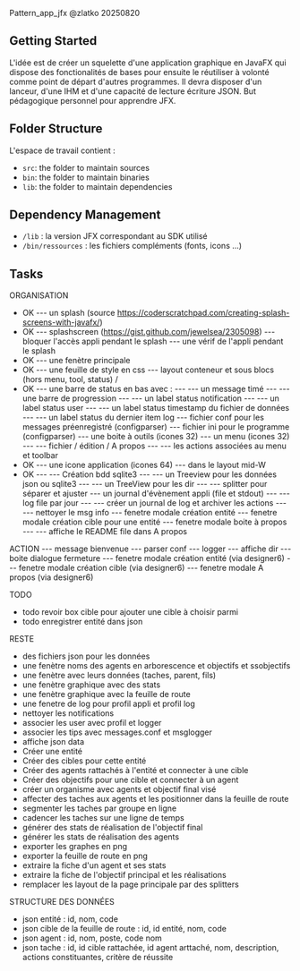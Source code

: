 Pattern_app_jfx
@zlatko
20250820

## Getting Started

L'idée est de créer un squelette d'une application graphique en JavaFX qui dispose des fonctionalités de bases pour ensuite le réutiliser à volonté comme point de départ d'autres programmes. Il devra disposer d'un lanceur, d'une IHM et d'une capacité de lecture écriture JSON.
But pédagogique personnel pour apprendre JFX.

## Folder Structure

L'espace de travail contient :

- `src`: the folder to maintain sources
- `bin`: the folder to maintain binaries
- `lib`: the folder to maintain dependencies

## Dependency Management

- `/lib` : la version JFX correspondant au SDK utilisé
- `/bin/ressources` : les fichiers compléments (fonts, icons ...)

## Tasks

ORGANISATION
- OK --- un splash (source https://coderscratchpad.com/creating-splash-screens-with-javafx/)
- OK --- splashscreen (https://gist.github.com/jewelsea/2305098)
--- bloquer l'accès appli pendant le splash
--- une vérif de l'appli pendant le splash
- OK --- une fenètre principale
- OK --- une feuille de style en css
--- layout conteneur et sous blocs (hors menu, tool, status) / 
- OK --- une barre de status en bas avec :
--- --- un message timé
--- --- une barre de progression
--- --- un label status notification
--- --- un label status user
--- --- un label status timestamp du fichier de données
--- --- un label status du dernier item log
--- fichier conf pour les messages préenregistré (configparser)
--- fichier ini pour le programme (configparser)
--- une boite à outils (icones 32)
--- un menu (icones 32)
--- --- fichier / édition / A propos
--- --- les actions associées au menu et toolbar
- OK --- une icone application (icones 64)
--- dans le layout mid-W
- OK --- --- Création bdd sqlite3
--- --- un Treeview pour les données json ou sqlite3
--- --- un TreeView pour les dir
--- --- splitter pour séparer et ajuster
--- un journal d'évènement appli (file et stdout)
--- --- log file par jour
--- --- créer un journal de log et archiver les actions
--- --- nettoyer le msg info
--- fenetre modale création entité
--- fenetre modale création cible pour une entité
--- fenetre modale boite à propos
--- --- affiche le README file dans A propos

ACTION
--- message bienvenue
--- parser conf
--- logger
--- affiche dir
--- boite dialogue fermeture
--- fenetre modale création entité (via designer6)
--- fenetre modale création cible (via designer6)
--- fenetre modale A propos (via designer6)

TODO
- todo revoir box cible pour ajouter une cible à choisir parmi
- todo enregistrer entité dans json

RESTE
- des fichiers json pour les données
- une fenètre noms des agents en arborescence et objectifs et ssobjectifs
- une fenètre avec leurs données (taches, parent, fils)
- une fenètre graphique avec des stats
- une fenètre graphique avec la feuille de route
- une fenetre de log pour profil appli et profil log
- nettoyer les notifications
- associer les user avec profil et logger
- associer les tips avec messages.conf et msglogger
- affiche json data
- Créer une entité
- Créer des cibles pour cette entité
- Créer des agents rattachés à l'entité et connecter à une cible
- Créer des objectifs pour une cible et connecter à un agent
- créer un organisme avec agents et objectif final visé
- affecter des taches aux agents et les positionner dans la feuille de route
- segmenter les taches par groupe en ligne
- cadencer les taches sur une ligne de temps
- générer des stats de réalisation de l'objectif final
- générer les stats de réalisation des agents
- exporter les graphes en png
- exporter la feuille de route en png
- extraire la fiche d'un agent et ses stats
- extraire la fiche de l'objectif principal et les réalisations
- remplacer les layout de la page principale par des splitters

STRUCTURE DES DONNÉES
- json entité : id, nom, code
- json cible de la feuille de route : id, id entité, nom, code
- json agent : id, nom, poste, code nom
- json tache : id, id cible rattachée, id agent arttaché, nom, description, actions constituantes, critère de réussite
